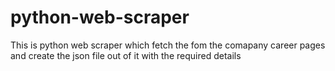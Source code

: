 # python-web-scraper
This is python web scraper which fetch the fom the comapany career pages and create the json file out of it with the required details
